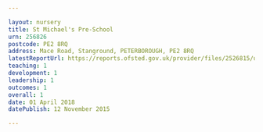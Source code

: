 ```yaml
---

layout: nursery
title: St Michael's Pre-School
urn: 256826
postcode: PE2 8RQ
address: Mace Road, Stanground, PETERBOROUGH, PE2 8RQ
latestReportUrl: https://reports.ofsted.gov.uk/provider/files/2526815/urn/256826.pdf
teaching: 1
development: 1
leadership: 1
outcomes: 1
overall: 1
date: 01 April 2018 
datePublish: 12 November 2015

---
```

